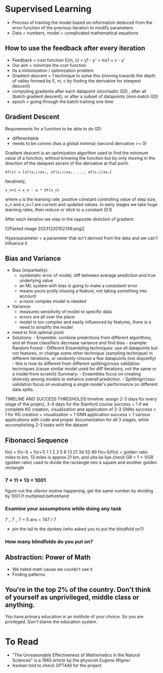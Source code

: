 # Supervised Learning
- Process of training the model based on information deduced from the error function of the previous iteration to modify parameters
- Data = numbers, model = complicated mathematical equations
## How to use the feedback after every iteration
- Feedback = cost function E(m, c) = y1 - y' = mx1 + c - y'
- Our aim = minimize the cost function
- Its a minimization / optimization problem
- Gradient descent = 1 technique to solve this (moving towards the depth of valley formed by E, m, c by finding the derivative for steepest descent)
- computing gradients after each datapoint (stochastic GD) , after all (batch gradient descent), or after a subset of datapoints (mini-batch GD)
- epoch = going through the batch training one time

## Gradient Descent

Requirements for a function to be able to do GD:
- differentiable
- needs to be convex (has a global minima) (second derivative >= 0)

Gradient descent is an optimization algorithm used to find the minimum value of a function, without knowing the function but by only moving in the direction of the steepest ascent of the derivative at that point. 
```
∇f(x) = [∂f(x₁)/∂x₁, ∂f(x₂)/∂x₂, ..., ∂f(xₙ)/∂xₙ]
```
Iteratively, 
```
x_n+1 = x_n - α * ∇f(x_n)
```
where  ```α``` is the learning rate, positive constant controlling value of step size, x_n and x_n+1 are current and updated values. In early stages we take huge learning rates, then reduce or stick to a constant (0.1)

After each iteration we step in the opposite direction of gradient.

![[Pasted image 20231220102749.png]]

Hyperparameter = a parameter that isn't derived from the data and we can't influence it

## Bias and Variance
- Bias (impartiality): 
	- systematic error of model, diff between average prediction and true underlying value
	- an ML system with bias is going to make a consistent error
	- means youre prolly missing a feature, not taking something into account
	- a more complex model is needed
- Variance: 
	- measures sensitivity of model to specific data
	- errors are all over the place
	- model is too complex and easily influenced by features, there is a need to simplify the model
- need to find optimal point
- Solutions:
		- Ensemble: combine predictions from different algorithms, and all those classifiers decrease variance and find bias 
		- example: Random Forest
		- Different Ensembling techniques: use all datapoints but not features, or change some other technique (sampling technique) in different iterations, or randomly choose a few datapoints (not disjointly)
		- this is how its different from different splitting/cross validation techniques (cause similar model used for diff iterations, not the same or a model from scratch)
Summary:
		- Ensembles focus on creating diversity among models to enhance overall prediction.
		- Splitting/cross-validation focus on evaluating a single model's performance on different data splits.

TIMELINE AND SUCCESS THRESHOLDS
timeline: assign 2-3 days for every stage of the project, 3-4 days for the Stanford course
success = 1 if we complete KG creation, visualization and application of 2-3 GNNs 
success < 1 for KG creation + visualization + 1 GNN application
success > 1 various applications with code and proper documentation for all 3 stages, while accomplishing 2-3 tasks with the dataset

## Fibonacci Sequence
f(n) = f(n-1) + f(n+1)
1 1 2 3 5 8 13 21 34 55 89
f(n+1)/f(n) = golden ratio 
miles to km, 13 miles is approx 21 km, and ulta ke liye check 
GR = 1 + 1/GR (golden ratio)
used to divide the rectangle into a square and another golden rectangle

### 7 * 11 * 13 = 1001 
figure out the ulterior motive happening, get the same number by dividing by 1001 if multiplied beforehand

### Examine your assumptions while doing any task
7 _ 7 _ 7 = 5 
ans = 747 / 7

- pin the tail to the donkey (who asked you to put the blindfold on?)

### How many blindfolds do you put on?

## Abstraction: Power of Math
- We hated math cause we couldn't see it
- Finding patterns 

## You're in the top 2% of the country. Don't think of yourself as unprivileged, middle class or anything.
You have primary education in an institute of your choice. So you are privileged. Don't blame the education system.
# To Read
- "The Unreasonable Effectiveness of Mathematics in the Natural Sciences" is a 1960 _article_ by the physicist _Eugene Wigner_
- Asokan told to check GPT4All for the project